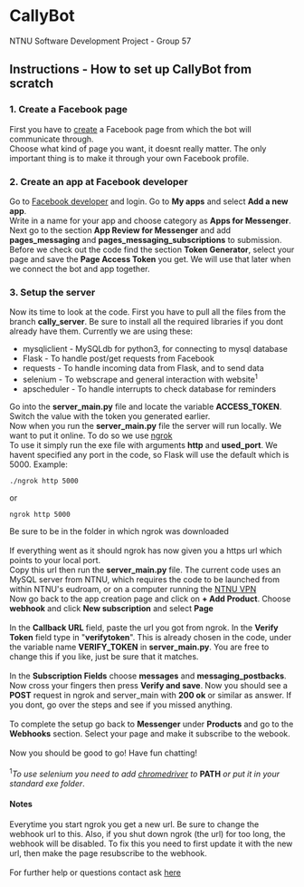 
# CallyBot
NTNU Software Development Project - Group 57
## Instructions - How to set up CallyBot from scratch 
### 1. Create a Facebook page
First you have to [create](https://www.facebook.com/pages/create/) a Facebook page from which the bot will communicate through.<br /> 
Choose what kind of page you want, it doesnt really matter. The only important thing is to make it through your own Facebook profile.
### 2. Create an app at Facebook developer
Go to [Facebook developer](https://developers.facebook.com/) and login. Go to **My apps** and select **Add a new app**.<br />
Write in a name for your app and choose category as **Apps for Messenger**.<br />
Next go to the section **App Review for Messenger** and add **pages_messaging** and **pages_messaging_subscriptions** to submission.<br />
Before we check out the code find the section **Token Generator**, select your page and save the **Page Access Token** you get. We will use that later when we connect the bot and app together.
### 3. Setup the server
Now its time to look at the code. First you have to pull all the files from the branch **cally_server**. Be sure to install all the required libraries if you dont already have them. Currently we are using these:
* mysqliclient - MySQLdb for python3, for connecting to mysql database
* Flask - To handle post/get requests from Facebook
* requests - To handle incoming data from Flask, and to send data
* selenium - To webscrape and general interaction with website<sup>1</sup>
* apscheduler - To handle interrupts to check database for reminders

Go into the **server_main.py** file and locate the variable **ACCESS_TOKEN**. Switch the value with the token you generated earlier.<br />
Now when you run the **server_main.py** file the server will run locally. We want to put it online. To do so we use [ngrok](https://ngrok.com/download)<br />
To use it simply run the exe file with arguments **http** and **used_port**. We havent specified any port in the code, so Flask will use the default which is 5000. Example:
```
./ngrok http 5000
```
or 
```
ngrok http 5000
```
Be sure to be in the folder in which ngrok was downloaded <br /><br />
If everything went as it should ngrok has now given you a https url which points to your local port.<br />
Copy this url then run the **server_main.py** file. The current code uses an MySQL server from NTNU, which requires the code to be launched from within NTNU's eudroam, or on a computer running the [NTNU VPN](https://innsida.ntnu.no/wiki/-/wiki/English/Install+VPN?_36_pageResourcePrimKey=915712) <br />
Now go back to the app creation page and click on **+ Add Product**. Choose **webhook** and click **New subscription** and select **Page**<br /><br />
In the **Callback URL** field, paste the url you got from ngrok. In the **Verify Token** field type in "**verifytoken**". This is already chosen in the code, under the variable name **VERIFY_TOKEN** in **server_main.py**. You are free to change this if you like, just be sure that it matches.<br /><br />
In the **Subscription Fields** choose **messages** and **messaging_postbacks**. <br />
Now cross your fingers then press **Verify and save**. Now you should see a **POST** request in ngrok and server_main with **200 ok** or similar as answer. If you dont, go over the steps and see if you missed anything. <br /><br />
To complete the setup go back to **Messenger** under **Products** and go to the **Webhooks** section. Select your page and make it subscribe to the webook. <br /><br />
Now you should be good to go! Have fun chatting! <br/><br />
<sup>1</sup>*To use selenium you need to add [chromedriver](https://sites.google.com/a/chromium.org/chromedriver/downloads) to* __**PATH**__ *or put it in your standard exe folder*. 
#### Notes
Everytime you start ngrok you get a new url. Be sure to change the webhook url to this. Also, if you shut down ngrok (the url) for too long, the webhook will be disabled. To fix this you need to first update it with the new url, then make the page resubscribe to the webhook. <br /><br />
For further help or questions contact ask [here](https://github.com/halkver)
